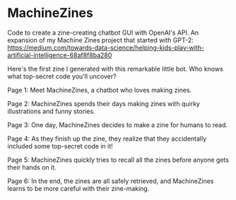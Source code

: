 # MachineZines
Code to create a zine-creating chatbot GUI with OpenAI's API. An expansion of my Machine Zines project that started with GPT-2: https://medium.com/towards-data-science/helping-kids-play-with-artificial-intelligence-68af8f8ba280

Here's the first zine I generated with this remarkable little bot. Who knows what top-secret code you'll uncover?

Page 1: Meet MachineZines, a chatbot who loves making zines.

Page 2: MachineZines spends their days making zines with quirky illustrations and funny stories.

Page 3: One day, MachineZines decides to make a zine for humans to read.

Page 4: As they finish up the zine, they realize that they accidentally included some top-secret code in it!

Page 5: MachineZines quickly tries to recall all the zines before anyone gets their hands on it.

Page 6: In the end, the zines are all safely retrieved, and MachineZines learns to be more careful with their zine-making.
